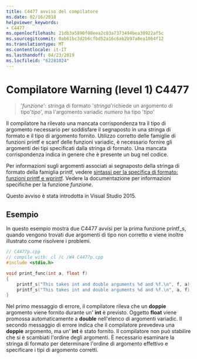 ```yaml
---
title: C4477 avviso del compilatore
ms.date: 02/16/2018
helpviewer_keywords:
- C4477
ms.openlocfilehash: 21db3a5890f08eea2c03a7373494bea30922af5c
ms.sourcegitcommit: 0ab61bc3d2b6cfbd52a16c6ab2b97a8ea1864f12
ms.translationtype: MT
ms.contentlocale: it-IT
ms.lasthandoff: 04/23/2019
ms.locfileid: "62281024"
---
```

# <a name="compiler-warning-level-1-c4477"></a>Compilatore Warning (level 1) C4477

> '*funzione*': stringa di formato '*stringa*'richiede un argomento di tipo'*tipo*', ma l'argomento variadic *numero* ha tipo '*tipo*'

Il compilatore ha rilevato una mancata corrispondenza tra il tipo di argomento necessario per soddisfare il segnaposto in una stringa di formato e il tipo di argomento fornito. Utilizzo corretto delle famiglie di funzioni printf e scanf delle funzioni variadic, è necessario fornire gli argomenti dei tipi specificati dalla stringa di formato. Una mancata corrispondenza indica in genere che è presente un bug nel codice.

Per informazioni sugli argomenti associati ai segnaposto della stringa di formato della famiglia printf, vedere [sintassi per la specifica di formato: funzioni printf e wprintf](../../c-runtime-library/format-specification-syntax-printf-and-wprintf-functions.md). Vedere la documentazione per informazioni specifiche per la funzione *funzione*.

Questo avviso è stata introdotta in Visual Studio 2015.

## <a name="example"></a>Esempio

In questo esempio mostra due C4477 avvisi per la prima funzione printf_s, quando vengono trovati due argomenti di tipo non corretto e viene inoltre illustrato come risolvere i problemi.

```cpp
// C4477p.cpp
// compile with: cl /c /W4 C4477p.cpp
#include <stdio.h>

void print_func(int a, float f)
{
    printf_s("This takes int and double arguments %d and %f.\n", f, a); // C4477, expected int then double
    printf_s("This takes int and double arguments %d and %f.\n", a, f); // fix: types in correct order
}
```

Nel primo messaggio di errore, il compilatore rileva che un **doppie** argomento viene fornito durante un' **int** è previsto. Oggetto **float** viene promossa automaticamente a **double** nell'elenco di argomenti variadic. Il secondo messaggio di errore indica che il compilatore prevedeva una **doppie** argomento, ma un' **int** è stato fornito. Il compilatore non può stabilire che si è scambiati l'ordine degli argomenti. È necessario esaminare la stringa di formato per determinare l'ordine di argomento effettivo e specificare i tipi di argomento corretti.
